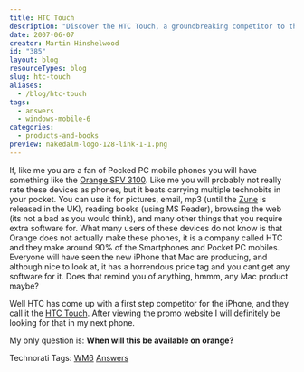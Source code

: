 ```yaml
---
title: HTC Touch
description: "Discover the HTC Touch, a groundbreaking competitor to the iPhone, blending functionality and style for mobile enthusiasts. Find out why it's a must-have!"
date: 2007-06-07
creator: Martin Hinshelwood
id: "385"
layout: blog
resourceTypes: blog
slug: htc-touch
aliases:
  - /blog/htc-touch
tags:
  - answers
  - windows-mobile-6
categories:
  - products-and-books
preview: nakedalm-logo-128-link-1-1.png
---
```


If, like me you are a fan of Pocked PC mobile phones you will have something like the [Orange SPV 3100](http://shop.orange.co.uk/shop/show/handset/orange_spv_m3100/detail/pay_monthly). Like me you will probably not really rate these devices as phones, but it beats carrying multiple technobits in your pocket. You can use it for pictures, email, mp3 (until the [Zune](http://www.zune.net "Zune MP3 player") is released in the UK), reading books (using MS Reader), browsing the web (its not a bad as you would think), and many other things that you require extra software for. What many users of these devices do not know is that Orange does not actually make these phones, it is a company called HTC and they make around 90% of the Smartphones and Pocket PC mobiles. Everyone will have seen the new iPhone that Mac are producing, and although nice to look at, it has a horrendous price tag and you cant get any software for it. Does that remind you of anything, hmmm, any Mac product maybe?

Well HTC has come up with a first step competitor for the iPhone, and they call it the [HTC Touch](http://www.htctouch.com/ "HTC Touch"). After viewing the promo website I will definitely be looking for that in my next phone.

My only question is: **When will this be available on orange?**

Technorati Tags: [WM6](http://technorati.com/tags/WM6) [Answers](http://technorati.com/tags/Answers)
